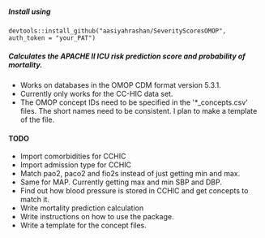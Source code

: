 ##### Install using
`devtools::install_github("aasiyahrashan/SeverityScoresOMOP", auth_token = "your_PAT")`

##### Calculates the APACHE II ICU risk prediction score and probability of mortality.
- Works on databases in the OMOP CDM format version 5.3.1.
- Currently only works for the CC-HIC data set.
- The OMOP concept IDs need to be specified in the '*_concepts.csv' files. The short names need to be consistent. I plan to make a template of the file.



#### TODO
- Import comorbidities for CCHIC
- Import admission type for CCHIC
- Match pao2, paco2 and fio2s instead of just getting min and max.
- Same for MAP. Currently getting max and min SBP and DBP. 
- Find out how blood pressure is stored in CCHIC and get concepts to match it.
- Write mortality prediction calculation
- Write instructions on how to use the package.
- Write a template for the concept files.
